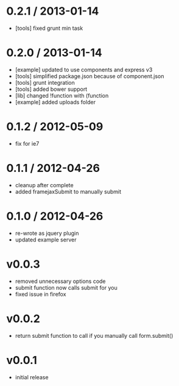 
0.2.1 / 2013-01-14 
==================

  * [tools] fixed grunt min task

0.2.0 / 2013-01-14 
==================

  * [example] updated to use components and express v3
  * [tools] simplified package.json because of component.json
  * [tools] grunt integration
  * [tools] added bower support
  * [lib] changed !function with (function
  * [example] added uploads folder

0.1.2 / 2012-05-09 
==================

  * fix for ie7

0.1.1 / 2012-04-26 
==================

  * cleanup after complete
  * added framejaxSubmit to manually submit

0.1.0 / 2012-04-26 
==================

  * re-wrote as jquery plugin
  * updated example server

# v0.0.3
- removed unnecessary options code
- submit function now calls submit for you
- fixed issue in firefox
# v0.0.2
- return submit function to call if you manually call form.submit()
# v0.0.1
- initial release
